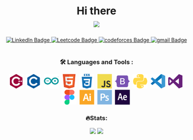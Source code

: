 
<div align="center">
<h1>
  Hi there
  <div>
  <img src="https://media.giphy.com/media/hvRJCLFzcasrR4ia7z/giphy.gif" width="15px">
    </div>
</h1>

<div id="badges">
  <a href="https://www.linkedin.com/in/aliaagheis/">
    <img src="https://img.shields.io/badge/LinkedIn-blue?style=for-the-badge&logo=linkedin&logoColor=white" alt="LinkedIn Badge"/>
  </a>
  <a href="https://leetcode.com/aliaagheis/">
    <img src="https://img.shields.io/badge/leetcode-orange?logo=leetcode&logoColor=white&style=for-the-badge" alt="Leetcode Badge"/>
  </a>
  <a href="https://codeforces.com/profile/aliaagheis">
    <img src="https://img.shields.io/badge/codeforces-blue?logo=codeforces&logoColor=white&style=for-the-badge" alt="codeforces Badge"/>
  </a>
  <a href="mailto:aliaagheis@gmail.com">
    <img src="https://img.shields.io/badge/gmail-red?logo=gmail&logoColor=white&style=for-the-badge" alt="gmail Badge"/>
  </a>
</div>

  <img src="https://komarev.com/ghpvc/?username=aliaagheisX&style=flat-square&color=blue" alt=""/>

### :hammer_and_wrench: Languages and Tools :
<div>
  <img src="https://github.com/devicons/devicon/blob/master/icons/cplusplus/cplusplus-plain.svg" title="c++" alt="c++" width="40" height="40"/>&nbsp;
  <img src="https://github.com/devicons/devicon/blob/master/icons/c/c-plain.svg" title="c" alt="c" width="40" height="40"/>&nbsp;
  <img src="https://github.com/devicons/devicon/blob/master/icons/arduino/arduino-original.svg" title="arduino"  alt="arduino" width="40" height="40"/>&nbsp;
  <img src="https://github.com/devicons/devicon/blob/master/icons/html5/html5-original.svg" title="HTML5" alt="HTML" width="40" height="40"/>&nbsp;
  <img src="https://github.com/devicons/devicon/blob/master/icons/css3/css3-plain-wordmark.svg"  title="CSS3" alt="CSS" width="40" height="40"/>&nbsp;
  <img src="https://github.com/devicons/devicon/blob/master/icons/javascript/javascript-original.svg" title="JavaScript" alt="JavaScript" width="40" height="40"/>&nbsp;
  <img src="https://github.com/devicons/devicon/blob/master/icons/bootstrap/bootstrap-plain.svg" title="bootstrap" alt="bootstrap" width="40" height="40"/>&nbsp;
  <img src="https://github.com/devicons/devicon/blob/master/icons/python/python-plain.svg" title="python" alt="python" width="40" height="40"/>&nbsp;
  <img src="https://github.com/devicons/devicon/blob/master/icons/vscode/vscode-original.svg" title="vscode" alt="vscode" width="40" height="40"/>&nbsp;
  <img src="https://github.com/devicons/devicon/blob/master/icons/visualstudio/visualstudio-plain.svg" title="visualstudio" alt="visualstudio " width="40" height="40"/>&nbsp;
  <img src="https://github.com/devicons/devicon/blob/master/icons/figma/figma-original.svg" title="figma" alt="figma" width="40" height="40"/>&nbsp;
  <img src="https://github.com/devicons/devicon/blob/master/icons/illustrator/illustrator-plain.svg" title="illustrator" alt="illustrator" width="40" height="40"/>&nbsp;
  <img src="https://github.com/devicons/devicon/blob/master/icons/photoshop/photoshop-plain.svg" title="photoshop" alt="photoshop" width="40" height="40"/>&nbsp;
  <img src="https://github.com/devicons/devicon/blob/master/icons/aftereffects/aftereffects-plain.svg" title="aftereffects" alt="aftereffects" width="40" height="40"/>&nbsp;
 </div>
  
### 🔥Stats:
  <img src="http://github-readme-streak-stats.herokuapp.com?user=aliaagheisX&theme=radical&hide_border=false&date_format=M%20j%5B%2C%20Y%5D" />
  
  <img src="https://github-readme-stats.vercel.app/api?username=aliaagheisX&show_icons=true&theme=radical" />
  
</div>
